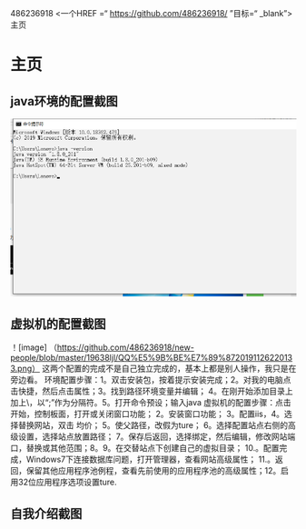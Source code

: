 486236918 <一个HREF =“ https://github.com/486236918/ ”目标=“ _blank”>主页</a>
# 主页
## java环境的配置截图
![image](https://github.com/486236918/new-people/blob/master/19638ljl/QQ%E5%9B%BE%E7%89%8720191126234237.png)
## 虚拟机的配置截图
！[image] （https://github.com/486236918/new-people/blob/master/19638ljl/QQ%E5%9B%BE%E7%89%8720191126220133.png）
这两个配置的完成不是自己独立完成的，基本上都是别人操作，我只是在旁边看。
环境配置步骤：1。双击安装包，按着提示安装完成；2。对我的电脑点击快捷，然后点击属性；3。找到路径环境变量并编辑； 4。在刚开始添加目录上加上\，以“;”作为分隔符。5。打开命令预设；输入java
虚拟机的配置步骤：点击开始，控制板面，打开或关闭窗口功能； 2。安装窗口功能； 3。配置iis，4。选择替换网站，双击
均价； 5。使父路径，改假为ture； 6。选择配置站点右侧的高级设置，选择站点放置路径； 7。保存后返回，选择绑定，然后编辑，修改网站端口，替换或其他范围；8。9。在交替站点下创建自己的虚拟目录； 10.。配置完成，Windows7下连接数据库问题，打开管理器，查看网站高级属性； 11.。返回，保留其他应用程序池例程，查看先前使用的应用程序池的高级属性；12。启用32位应用程序选项设置ture.
## 自我介绍截图




